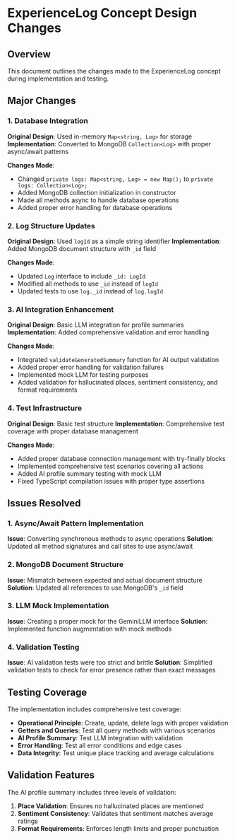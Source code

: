 # ExperienceLog Concept Design Changes

## Overview
This document outlines the changes made to the ExperienceLog concept during implementation and testing.

## Major Changes

### 1. Database Integration
**Original Design**: Used in-memory `Map<string, Log>` for storage
**Implementation**: Converted to MongoDB `Collection<Log>` with proper async/await patterns

**Changes Made**:
- Changed `private logs: Map<string, Log> = new Map();` to `private logs: Collection<Log>;`
- Added MongoDB collection initialization in constructor
- Made all methods async to handle database operations
- Added proper error handling for database operations

### 2. Log Structure Updates
**Original Design**: Used `logId` as a simple string identifier
**Implementation**: Added MongoDB document structure with `_id` field

**Changes Made**:
- Updated `Log` interface to include `_id: LogId`
- Modified all methods to use `_id` instead of `logId`
- Updated tests to use `log._id` instead of `log.logId`

### 3. AI Integration Enhancement
**Original Design**: Basic LLM integration for profile summaries
**Implementation**: Added comprehensive validation and error handling

**Changes Made**:
- Integrated `validateGeneratedSummary` function for AI output validation
- Added proper error handling for validation failures
- Implemented mock LLM for testing purposes
- Added validation for hallucinated places, sentiment consistency, and format requirements

### 4. Test Infrastructure
**Original Design**: Basic test structure
**Implementation**: Comprehensive test coverage with proper database management

**Changes Made**:
- Added proper database connection management with try-finally blocks
- Implemented comprehensive test scenarios covering all actions
- Added AI profile summary testing with mock LLM
- Fixed TypeScript compilation issues with proper type assertions

## Issues Resolved

### 1. Async/Await Pattern Implementation
**Issue**: Converting synchronous methods to async operations
**Solution**: Updated all method signatures and call sites to use async/await

### 2. MongoDB Document Structure
**Issue**: Mismatch between expected and actual document structure
**Solution**: Updated all references to use MongoDB's `_id` field

### 3. LLM Mock Implementation
**Issue**: Creating a proper mock for the GeminiLLM interface
**Solution**: Implemented function augmentation with mock methods

### 4. Validation Testing
**Issue**: AI validation tests were too strict and brittle
**Solution**: Simplified validation tests to check for error presence rather than exact messages

## Testing Coverage

The implementation includes comprehensive test coverage:
- **Operational Principle**: Create, update, delete logs with proper validation
- **Getters and Queries**: Test all query methods with various scenarios
- **AI Profile Summary**: Test LLM integration with validation
- **Error Handling**: Test all error conditions and edge cases
- **Data Integrity**: Test unique place tracking and average calculations

## Validation Features

The AI profile summary includes three levels of validation:
1. **Place Validation**: Ensures no hallucinated places are mentioned
2. **Sentiment Consistency**: Validates that sentiment matches average ratings
3. **Format Requirements**: Enforces length limits and proper punctuation
